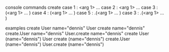 console commands
create
case 1 : <command> <Class> <arg 1> ... <arg n> 
case 2 : <Class> <command> <arg 1> ... <arg n> 
case 3 : <command> <Class>(<arg 1> ... <arg n>) 
case 4 : <Class> <command>(<arg 1> ... <arg n>) 
case 5 : <Class>.<command>(<arg 1> ... <arg n>) 
case 3 : <command>.<Class>(<arg 1> ... <arg n>) 

examples
create User name="dennis"
User create name="dennis"
create.User name="dennis"
User.create name="dennis"
create User (name="dennis")
User create (name="dennis")
create.User (name="dennis")
User.create (name="dennis")
